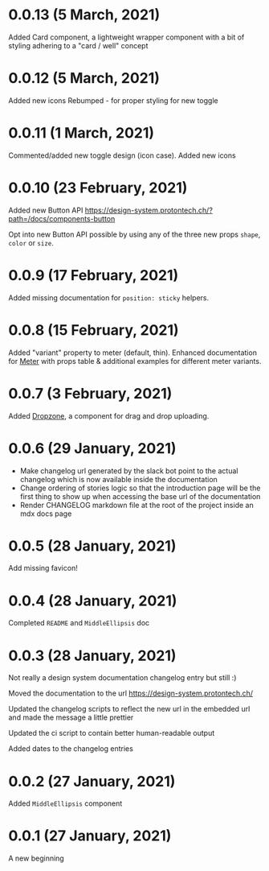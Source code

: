 # 0.0.13 (5 March, 2021)

Added Card component, a lightweight wrapper component with a bit of styling adhering to a "card / well" concept

# 0.0.12 (5 March, 2021)

Added new icons
Rebumped - for proper styling for new toggle


# 0.0.11 (1 March, 2021)

Commented/added new toggle design (icon case).
Added new icons

# 0.0.10 (23 February, 2021)

Added new Button API https://design-system.protontech.ch/?path=/docs/components-button

Opt into new Button API possible by using any of the three new props `shape`, `color` or `size`.

# 0.0.9 (17 February, 2021)

Added missing documentation for `position: sticky` helpers.

# 0.0.8 (15 February, 2021)

Added "variant" property to meter (default, thin).
Enhanced documentation for [Meter](https://design-system.protontech.ch/?path=/docs/components-meter) with props table & additional examples for different meter variants.

# 0.0.7 (3 February, 2021)

Added [Dropzone](https://design-system.protontech.ch/?path=/story/components-dropdown--basic), a component for drag and drop uploading.

# 0.0.6 (29 January, 2021)

- Make changelog url generated by the slack bot point to the actual changelog which is now available inside the documentation
- Change ordering of stories logic so that the introduction page will be the first thing to show up when accessing the base url of the documentation
- Render CHANGELOG markdown file at the root of the project inside an mdx docs page

# 0.0.5 (28 January, 2021)

Add missing favicon!

# 0.0.4 (28 January, 2021)

Completed `README` and `MiddleEllipsis` doc

# 0.0.3 (28 January, 2021)

Not really a design system documentation changelog entry but still :)

Moved the documentation to the url https://design-system.protontech.ch/

Updated the changelog scripts to reflect the new url in the embedded url and made the message a little prettier

Updated the ci script to contain better human-readable output

Added dates to the changelog entries

# 0.0.2 (27 January, 2021)

Added `MiddleEllipsis` component

# 0.0.1 (27 January, 2021)

A new beginning
